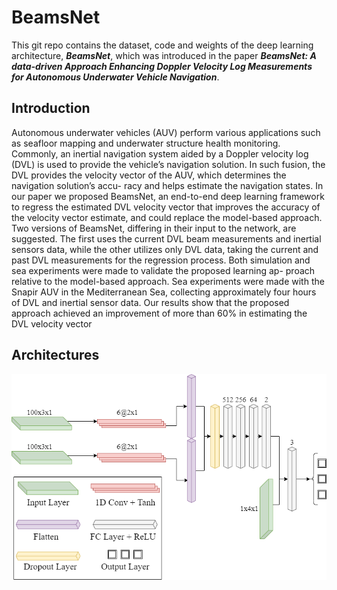 # BeamsNet

This git repo contains the dataset, code and weights of the 
deep learning architecture, **_BeamsNet_**, which was introduced
in the paper **_BeamsNet: A data-driven Approach Enhancing Doppler Velocity Log Measurements for Autonomous Underwater Vehicle Navigation_**.

## Introduction

Autonomous underwater vehicles (AUV) perform various applications such as
seafloor mapping and underwater structure health monitoring. Commonly, an
inertial navigation system aided by a Doppler velocity log (DVL) is used to
provide the vehicle’s navigation solution. In such fusion, the DVL provides the
velocity vector of the AUV, which determines the navigation solution’s accu-
racy and helps estimate the navigation states. In our paper we proposed BeamsNet,
an end-to-end deep learning framework to regress the estimated DVL velocity
vector that improves the accuracy of the velocity vector estimate, and could
replace the model-based approach. Two versions of BeamsNet, differing in their
input to the network, are suggested. The first uses the current DVL beam
measurements and inertial sensors data, while the other utilizes only DVL data,
taking the current and past DVL measurements for the regression process. Both
simulation and sea experiments were made to validate the proposed learning ap-
proach relative to the model-based approach. Sea experiments were made with
the Snapir AUV in the Mediterranean Sea, collecting approximately four hours
of DVL and inertial sensor data. Our results show that the proposed approach
achieved an improvement of more than 60% in estimating the DVL velocity
vector

## Architectures

![Alt text](/Figures/BeamsNetV1.png "BeamsNetV1 architecture")

